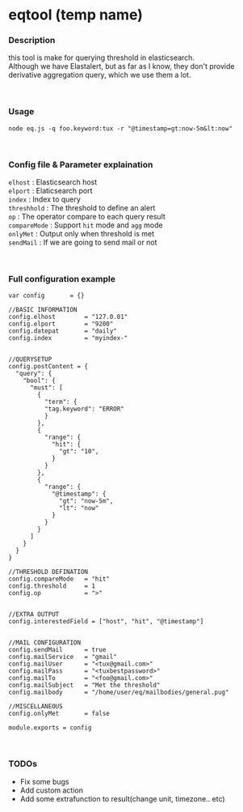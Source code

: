 # eqtool (temp name)

### Description
this tool is make for querying threshold in elasticsearch.  
Although we have Elastalert, but as far as I know, they don't provide derivative aggregation query, which we use them a lot.

<br>

### Usage
`node eq.js -q foo.keyword:tux -r "@timestamp=gt:now-5m&lt:now"`

<br>

### Config file & Parameter explaination

`elhost` : Elasticsearch host  
`elport` : Elaticsearch port  
`index` : Index to query  
`threshhold` : The threshold to define an alert  
`op` : The operator compare to each query result  
`compareMode` : Support `hit` mode and `agg` mode  
`onlyMet` : Output only when threshold is met  
`sendMail` : If we are going to send mail or not  

<br>

### Full configuration example

```
var config       = {}

//BASIC INFORMATION
config.elhost        = "127.0.01"
config.elport        = "9200"
config.datepat       = "daily"
config.index         = "myindex-"


//QUERYSETUP
config.postContent = {
  "query": {
    "bool": {
      "must": [
        {
          "term": {
          "tag.keyword": "ERROR"
          }
        },
        {
          "range": {
            "hit": {
              "gt": "10",
            }
          }
        },
        {
          "range": {
            "@timestamp": {
              "gt": "now-5m",
              "lt": "now"
            }
          }
        }
      ]
    }
  }
}

//THRESHOLD DEFINATION
config.compareMode   = "hit"
config.threshold     = 1
config.op            = ">"


//EXTRA OUTPUT
config.interestedField = ["host", "hit", "@timestamp"]


//MAIL CONFIGURATION
config.sendMail      = true
config.mailService   = "gmail"
config.mailUser      = "<tux@gmail.com>"
config.mailPass      = "<tuxbestpassword>"
config.mailTo        = "<foo@gmail.com>"
config.mailSubject   = "Met the threshold"
config.mailbody      = "/home/user/eq/mailbodies/general.pug"

//MISCELLANEOUS
config.onlyMet       = false

module.exports = config

```

<br>

### TODOs
* Fix some bugs
* Add custom action
* Add some extrafunction to result(change unit, timezone.. etc)
